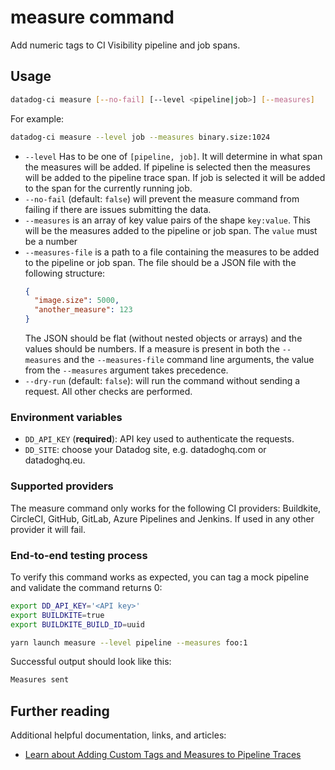 # measure command

Add numeric tags to CI Visibility pipeline and job spans.

## Usage

```bash
datadog-ci measure [--no-fail] [--level <pipeline|job>] [--measures]
```

For example:

```bash
datadog-ci measure --level job --measures binary.size:1024
```

- `--level` Has to be one of `[pipeline, job]`. It will determine in what span the measures will be added. If pipeline
  is selected then the measures will be added to the pipeline trace span. If job is selected it will be added to the
  span for the currently running job.
- `--no-fail` (default: `false`) will prevent the measure command from failing if there are issues submitting the data.
- `--measures` is an array of key value pairs of the shape `key:value`. This will be the measures added to the pipeline or job span.
  The `value` must be a number
- `--measures-file` is a path to a file containing the measures to be added to the pipeline or job span. The file should be a JSON file with the following structure:
  ```json
  {
    "image.size": 5000,
    "another_measure": 123
  }
  ```
  The JSON should be flat (without nested objects or arrays) and the values should be numbers.
  If a measure is present in both the `--measures` and the `--measures-file` command line arguments, the value from the `--measures` argument takes precedence.
- `--dry-run` (default: `false`): will run the command without sending a request. All other checks are performed.

### Environment variables

- `DD_API_KEY` (**required**): API key used to authenticate the requests.
- `DD_SITE`: choose your Datadog site, e.g. datadoghq.com or datadoghq.eu.

### Supported providers

The measure command only works for the following CI providers: Buildkite, CircleCI, GitHub, GitLab, Azure Pipelines and Jenkins. If used in
any other provider it will fail.

### End-to-end testing process

To verify this command works as expected, you can tag a mock pipeline and validate the command returns 0:

```bash
export DD_API_KEY='<API key>'
export BUILDKITE=true
export BUILDKITE_BUILD_ID=uuid

yarn launch measure --level pipeline --measures foo:1
```

Successful output should look like this:

```bash
Measures sent
```

## Further reading

Additional helpful documentation, links, and articles:

- [Learn about Adding Custom Tags and Measures to Pipeline Traces][1]

[1]: https://docs.datadoghq.com/continuous_integration/pipelines/custom_tags_and_measures/
